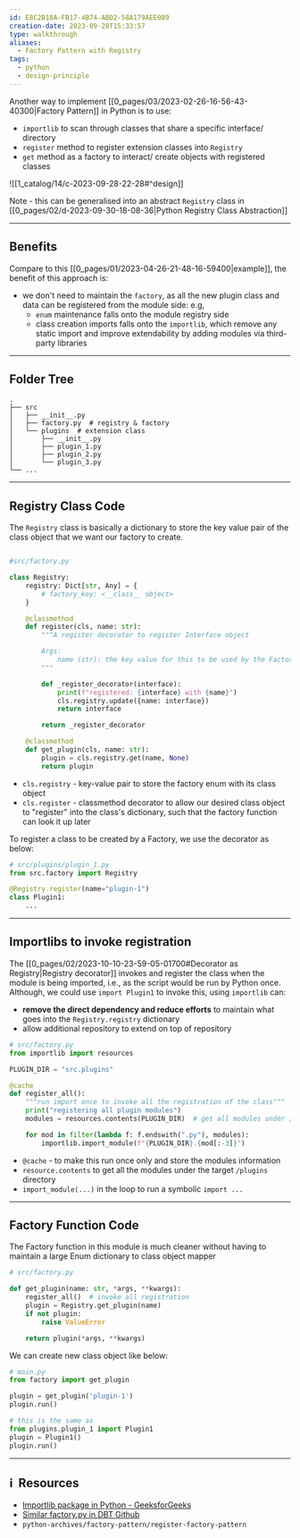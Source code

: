 ```yaml
---
id: E8C2B10A-FB17-4B74-ABD2-58A179AEE089
creation-date: 2023-09-28T15:33:57
type: walkthrough
aliases:
  - Factory Pattern with Registry
tags:
  - python
  - design-principle
---
```


Another way to implement [[0_pages/03/2023-02-26-16-56-43-40300|Factory Pattern]] in Python is to use: 
- `importlib` to scan through classes that share a specific interface/ directory
- `register` method to register extension classes into `Registry`
- `get` method as a factory to interact/ create objects with registered classes

![[1_catalog/14/c-2023-09-28-22-28#^design]]

Note - this can be generalised into an abstract `Registry` class in [[0_pages/02/d-2023-09-30-18-08-36|Python Registry Class Abstraction]]

---
## Benefits

Compare to this [[0_pages/01/2023-04-26-21-48-16-59400|example]], the benefit of this approach is: 
- we don't need to maintain the `factory`, as all the new plugin class and data can be registered from the module side: e.g, 
	- `enum` maintenance falls onto the module registry side
	- class creation imports falls onto the `importlib`, which remove any static import and improve extendability by adding modules via third-party libraries

--- 
## Folder Tree

```shell
.
├── src
│   ├── __init__.py
│   ├── factory.py  # registry & factory
│   └── plugins  # extension class
│       ├── __init__.py
│       ├── plugin_1.py
│       ├── plugin_2.py
│       └── plugin_3.py
└── ...
```


---
## Registry Class Code

The `Registry` class is basically a dictionary to store the key value pair of the class object that we want our factory to create. 

```python

#src/factory.py 

class Registry:
    registry: Dict[str, Any] = {
	    # factory_key: <__class__ object>
    }

    @classmethod
    def register(cls, name: str):
        """A register decorator to register Interface object

        Args:
            name (str): the key value for this to be used by the Factory
        """

        def _register_decorator(interface):
            print(f"registered: {interface} with {name}")
            cls.registry.update({name: interface})
            return interface

        return _register_decorator

    @classmethod
    def get_plugin(cls, name: str):
        plugin = cls.registry.get(name, None)
        return plugin
```

- `cls.registry` - key-value pair to store the factory enum with its class object
- `cls.register` - classmethod decorator to allow our desired class object to "register" into the class's dictionary, such that the factory function can look it up later

To register a class to be created by a Factory, we use the decorator as below: 

```python
# src/plugins/plugin_1.py
from src.factory import Registry

@Registry.register(name="plugin-1")
class Plugin1:
    ...
```

---
## Importlibs to invoke registration

The [[0_pages/02/2023-10-10-23-59-05-01700#Decorator as Registry|Registry decorator]] invokes and register the class when the module is being imported, i.e., as the script would be run by Python once. Although, we could use `import Plugin1` to invoke this, using `importlib` can: 
- **remove the direct dependency and reduce efforts** to maintain what goes into the `Registry.registry` dictionary
- allow additional repository to extend on top of repository

```python
# src/factory.py
from importlib import resources

PLUGIN_DIR = "src.plugins"

@cache
def register_all():
    """run import once to invoke all the registration of the class"""
    print("registering all plugin modules")
    modules = resources.contents(PLUGIN_DIR)  # get all modules under /plugins

    for mod in filter(lambda f: f.endswith(".py"), modules):
        importlib.import_module(f"{PLUGIN_DIR}.{mod[:-3]}")
```

- `@cache` - to make this run once only and store the modules information
- `resource.contents` to get all the modules under the target `/plugins` directory
- `import_module(...)` in the loop to run a symbolic `import ...`

---
## Factory Function Code

The Factory function in this module is much cleaner without having to maintain a large Enum dictionary to class object mapper

```python
# src/factory.py

def get_plugin(name: str, *args, **kwargs):
    register_all()  # invoke all registration
    plugin = Registry.get_plugin(name)
    if not plugin:
        raise ValueError

    return plugin(*args, **kwargs)
```

We can create new class object like below: 

```python
# main.py
from factory import get_plugin

plugin = get_plugin('plugin-1')
plugin.run()

# this is the same as
from plugins.plugin_1 import Plugin1
plugin = Plugin1()
plugin.run()
```

---
## ℹ️  Resources
- [Importlib package in Python - GeeksforGeeks](https://www.geeksforgeeks.org/importlib-package-in-python/)
- [Similar factory.py in DBT Github](https://github.com/dbt-labs/dbt-core/blob/main/core/dbt/adapters/factory.py)
- `python-archives/factory-pattern/register-factory-pattern`